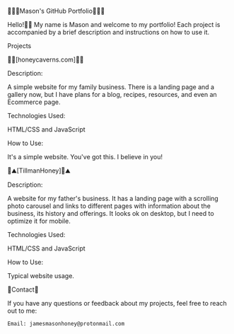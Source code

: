 🧙🏻‍♂️Mason's GitHub Portfolio🧙🏻‍♂️

Hello!🖐🏻 My name is Mason and welcome to my portfolio! Each project is accompanied by a brief description and instructions on how to use it.

Projects

🍯🐝[honeycaverns.com]🍯🐝

Description:

A simple website for my family business. There is a landing page and a gallery now, but I have plans for a blog, recipes, resources, and even an Ecommerce page.

Technologies Used:

HTML/CSS and JavaScript

How to Use:

It's a simple website. You've got this. I believe in you!


🚜⛰️[TillmanHoney]🚜⛰️

Description:

A website for my father's business. It has a landing page with a scrolling photo carousel and links to different pages with information about the business, its history and offerings. It looks ok on desktop, but I need to optimize it for mobile. 

Technologies Used:

HTML/CSS and JavaScript

How to Use:

Typical website usage.


📖Contact📖

If you have any questions or feedback about my projects, feel free to reach out to me:

    Email: jamesmasonhoney@protonmail.com
